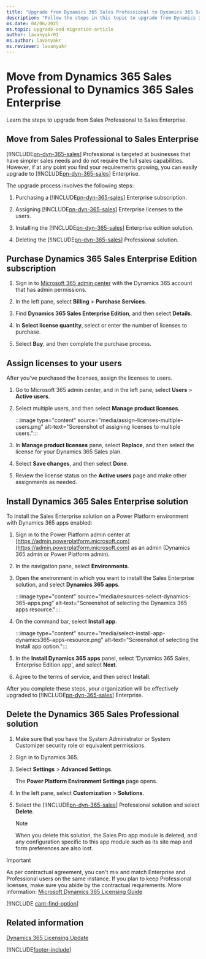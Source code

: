 ```yaml
---
title: "Upgrade from Dynamics 365 Sales Professional to Dynamics 365 Sales Enterprise (Dynamics 365 Sales) | MicrosoftDocs"
description: "Follow the steps in this topic to upgrade from Dynamics 365 Sales Professional to Dynamics 365 Sales Enterprise."
ms.date: 04/06/2025
ms.topic: upgrade-and-migration-article
author: lavanyakr01
ms.author: lavanyakr
ms.reviewer: lavanyakr
---
```

# Move from Dynamics 365 Sales Professional to Dynamics 365 Sales Enterprise 

Learn the steps to upgrade from Sales Professional to Sales Enterprise.

## Move from Sales Professional to Sales Enterprise 

[!INCLUDE[pn-dyn-365-sales](../includes/pn-dyn-365-sales.md)] Professional is targeted at businesses that have simpler sales needs and do not require the full sales capabilities. However, if at any point you find your requirements growing, you can easily upgrade to [!INCLUDE[pn-dyn-365-sales](../includes/pn-dyn-365-sales.md)] Enterprise. 

The upgrade process involves the following steps:

1. Purchasing a [!INCLUDE[pn-dyn-365-sales](../includes/pn-dyn-365-sales.md)] Enterprise subscription.

2. Assigning [!INCLUDE[pn-dyn-365-sales](../includes/pn-dyn-365-sales.md)] Enterprise licenses to the users.

3. Installing the [!INCLUDE[pn-dyn-365-sales](../includes/pn-dyn-365-sales.md)] Enterprise edition solution.

4. Deleting the [!INCLUDE[pn-dyn-365-sales](../includes/pn-dyn-365-sales.md)] Professional solution. 

## Purchase Dynamics 365 Sales Enterprise Edition subscription

1. Sign in to [Microsoft 365 admin center](https://admin.microsoft.com) with the Dynamics 365 account that has admin permissions.

1. In the left pane, select **Billing** > **Purchase Services**.

1. Find **Dynamics 365 Sales Enterprise Edition**, and then select **Details**.

1. In **Select license quantity**, select or enter the number of licenses to purchase.

1. Select **Buy**, and then complete the purchase process.

## Assign licenses to your users

After you've purchased the licenses, assign the licenses to users. 

1.	Go to Microsoft 365 admin center, and in the left pane, select **Users** > **Active users**.

2.	Select multiple users, and then select **Manage product licenses**. 
    
    :::image type="content" source="media/assign-licenses-multiple-users.png" alt-text="Screenshot of assigning licenses to multiple users.":::

3.	In **Manage product licenses** pane, select **Replace**, and then select the license for your Dynamics 365 Sales plan. 

4.	Select **Save changes**, and then select **Done**.

5.	Review the license status on the **Active users** page and make other assignments as needed. 


## Install Dynamics 365 Sales Enterprise solution  

To install the Sales Enterprise solution on a Power Platform environment with Dynamics 365 apps enabled:

1.	Sign in to the Power Platform admin center at [https://admin.powerplatform.microsoft.com](https://admin.powerplatform.microsoft.com) as an admin (Dynamics 365 admin or Power Platform admin).

2. In the navigation pane, select **Environments**. 

3.	Open the environment in which you want to install the Sales Enterprise solution, and select **Dynamics 365 apps**.

    :::image type="content" source="media/resources-select-dynamics-365-apps.png" alt-text="Screenshot of selecting the Dynamics 365 apps resource.":::

4.	On the command bar, select **Install app**.

    :::image type="content" source="media/select-install-app-dynamics365-apps-resource.png" alt-text="Screenshot of selecting the Install app option.":::

5. In the **Install Dynamics 365 apps** panel, select 'Dynamics 365 Sales, Enterprise Edition app', and select **Next**.

6. Agree to the terms of service, and then select **Install**.

After you complete these steps, your organization will be effectively upgraded to [!INCLUDE[pn-dyn-365-sales](../includes/pn-dyn-365-sales.md)] Enterprise.


## Delete the Dynamics 365 Sales Professional solution

1. Make sure that you have the System Administrator or System Customizer security role or equivalent permissions.

1. Sign in to Dynamics 365. 

1. Select **Settings** > **Advanced Settings**.

    The **Power Platform Environment Settings** page opens.

1. In the left pane, select **Customization** > **Solutions**.

1. Select the [!INCLUDE[pn-dyn-365-sales](../includes/pn-dyn-365-sales.md)] Professional solution and select **Delete**. 

    > [!NOTE]
    > When you delete this solution, the Sales Pro app module is deleted, and any configuration specific to this app module such as its site map and form preferences are also lost.

> [!IMPORTANT]
> As per contractual agreement, you can't mix and match Enterprise and Professional users on the same instance. If you plan to keep Professional licenses, make sure you abide by the contractual requirements. More information: [Microsoft Dynamics 365 Licensing Guide](https://go.microsoft.com/fwlink/?LinkId=866544)

[!INCLUDE [cant-find-option](../includes/cant-find-option.md)]

## Related information

[Dynamics 365 Licensing Update](/dynamics365/licensing/update)


[!INCLUDE[footer-include](../includes/footer-banner.md)]
